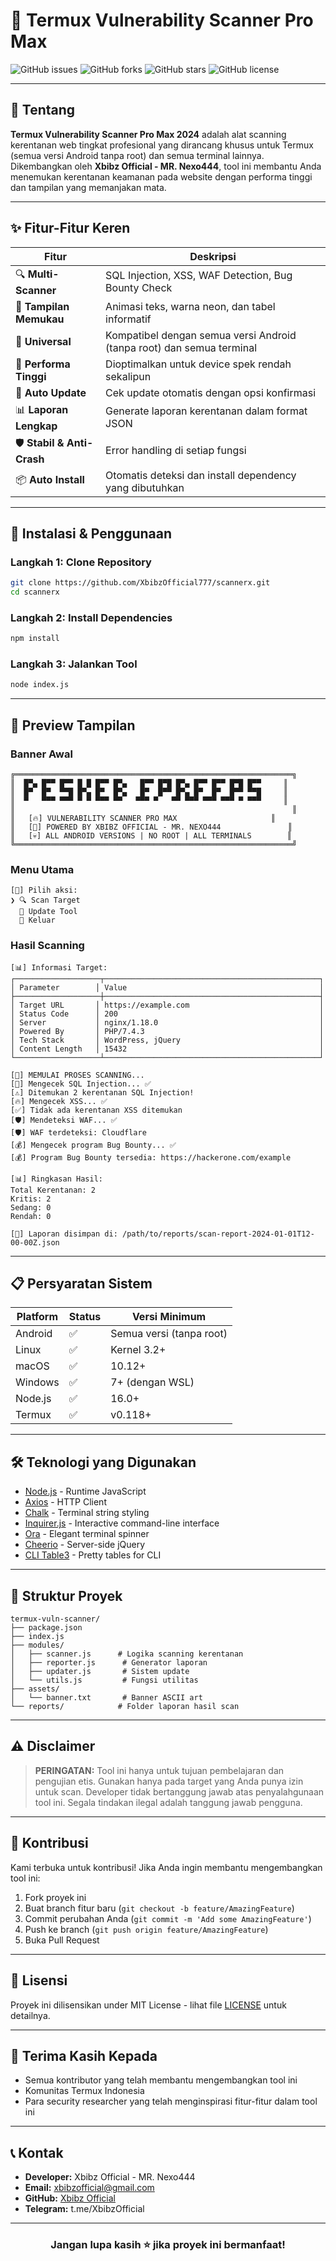 

# 🚀 Termux Vulnerability Scanner Pro Max 

![GitHub issues](https://img.shields.io/github/issues/XbibzOfficial777/scannerx) ![GitHub forks](https://img.shields.io/github/forks/XbibzOfficial777/scannerx) ![GitHub stars](https://img.shields.io/github/stars/XbibzOfficial777/scannerx) ![GitHub license](https://img.shields.io/github/license/XbibzOfficial777/scannerx)

---

## 📖 Tentang

**Termux Vulnerability Scanner Pro Max 2024** adalah alat scanning kerentanan web tingkat profesional yang dirancang khusus untuk Termux (semua versi Android tanpa root) dan semua terminal lainnya. Dikembangkan oleh **Xbibz Official - MR. Nexo444**, tool ini membantu Anda menemukan kerentanan keamanan pada website dengan performa tinggi dan tampilan yang memanjakan mata.

---

## ✨ Fitur-Fitur Keren

| Fitur | Deskripsi |
|------|-----------|
| 🔍 **Multi-Scanner** | SQL Injection, XSS, WAF Detection, Bug Bounty Check |
| 🎨 **Tampilan Memukau** | Animasi teks, warna neon, dan tabel informatif |
| 📱 **Universal** | Kompatibel dengan semua versi Android (tanpa root) dan semua terminal |
| 🚀 **Performa Tinggi** | Dioptimalkan untuk device spek rendah sekalipun |
| 🔄 **Auto Update** | Cek update otomatis dengan opsi konfirmasi |
| 📊 **Laporan Lengkap** | Generate laporan kerentanan dalam format JSON |
| 🛡️ **Stabil & Anti-Crash** | Error handling di setiap fungsi |
| 📦 **Auto Install** | Otomatis deteksi dan install dependency yang dibutuhkan |

---

## 🚀 Instalasi & Penggunaan

### Langkah 1: Clone Repository
```bash
git clone https://github.com/XbibzOfficial777/scannerx.git
cd scannerx
```

### Langkah 2: Install Dependencies
```bash
npm install
```

### Langkah 3: Jalankan Tool
```bash
node index.js
```

---

## 📸 Preview Tampilan

### Banner Awal
```
╔══════════════════════════════════════════════════════════════╗
║  █▀▄ █▀▀ █▀▀ █ █ █▀▀ █▀▄   █▀▀ █▀█ █▀▄ █▀▀ █▀▀ █▀█ █▀▀     ║
║  █▀  █▀  ▀▀█ █▀▄ █▀  █▀▄   █▀  █▀▀ █▀▄ █▀  █▀  █▀▀ ▀▀█     ║
║  ▀   ▀▀▀ ▀▀▀ ▀ ▀ ▀▀▀ ▀▀   ▀▀▀ ▀   ▀▀ ▀▀▀ ▀▀▀ ▀▀▀ ▀ ▀▀▀     ║
║                                                              ║
║   [🔥] VULNERABILITY SCANNER PRO MAX                     ║
║   [🚀] POWERED BY XBIBZ OFFICIAL - MR. NEXO444               ║
║   [💀] ALL ANDROID VERSIONS | NO ROOT | ALL TERMINALS        ║
╚══════════════════════════════════════════════════════════════╝
```

### Menu Utama
```
[🎯] Pilih aksi:
❯ 🔍 Scan Target
  🔄 Update Tool
  🚪 Keluar
```

### Hasil Scanning
```
[📊] Informasi Target:
┌───────────────────┬────────────────────────────────────────────────┐
│ Parameter        │ Value                                           │
├───────────────────┼────────────────────────────────────────────────┤
│ Target URL       │ https://example.com                             │
│ Status Code      │ 200                                             │
│ Server           │ nginx/1.18.0                                    │
│ Powered By       │ PHP/7.4.3                                       │
│ Tech Stack       │ WordPress, jQuery                               │
│ Content Length   │ 15432                                           │
└───────────────────┴────────────────────────────────────────────────┘

[🚨] MEMULAI PROSES SCANNING...
[💉] Mengecek SQL Injection... ✅
[⚠️] Ditemukan 2 kerentanan SQL Injection!
[🔥] Mengecek XSS... ✅
[✅] Tidak ada kerentanan XSS ditemukan
[🛡️] Mendeteksi WAF... ✅
[🛡️] WAF terdeteksi: Cloudflare
[💰] Mengecek program Bug Bounty... ✅
[💰] Program Bug Bounty tersedia: https://hackerone.com/example

[📊] Ringkasan Hasil:
Total Kerentanan: 2
Kritis: 2
Sedang: 0
Rendah: 0

[💾] Laporan disimpan di: /path/to/reports/scan-report-2024-01-01T12-00-00Z.json
```

---

## 📋 Persyaratan Sistem

| Platform | Status | Versi Minimum |
|----------|--------|---------------|
| Android | ✅ | Semua versi (tanpa root) |
| Linux | ✅ | Kernel 3.2+ |
| macOS | ✅ | 10.12+ |
| Windows | ✅ | 7+ (dengan WSL) |
| Node.js | ✅ | 16.0+ |
| Termux | ✅ | v0.118+ |

---

## 🛠️ Teknologi yang Digunakan

- [Node.js](https://nodejs.org/) - Runtime JavaScript
- [Axios](https://axios-http.com/) - HTTP Client
- [Chalk](https://github.com/chalk/chalk) - Terminal string styling
- [Inquirer.js](https://github.com/SBoudrias/Inquirer.js/) - Interactive command-line interface
- [Ora](https://github.com/sindresorhus/ora) - Elegant terminal spinner
- [Cheerio](https://cheerio.js.org/) - Server-side jQuery
- [CLI Table3](https://github.com/cli-table/cli-table3) - Pretty tables for CLI

---

## 📄 Struktur Proyek

```
termux-vuln-scanner/
├── package.json
├── index.js
├── modules/
│   ├── scanner.js      # Logika scanning kerentanan
│   ├── reporter.js      # Generator laporan
│   ├── updater.js       # Sistem update
│   └── utils.js         # Fungsi utilitas
├── assets/
│   └── banner.txt       # Banner ASCII art
└── reports/            # Folder laporan hasil scan
```

---

## ⚠️ Disclaimer

> **PERINGATAN:** Tool ini hanya untuk tujuan pembelajaran dan pengujian etis. Gunakan hanya pada target yang Anda punya izin untuk scan. Developer tidak bertanggung jawab atas penyalahgunaan tool ini. Segala tindakan ilegal adalah tanggung jawab pengguna.

---

## 🤝 Kontribusi

Kami terbuka untuk kontribusi! Jika Anda ingin membantu mengembangkan tool ini:

1. Fork proyek ini
2. Buat branch fitur baru (`git checkout -b feature/AmazingFeature`)
3. Commit perubahan Anda (`git commit -m 'Add some AmazingFeature'`)
4. Push ke branch (`git push origin feature/AmazingFeature`)
5. Buka Pull Request

---

## 📜 Lisensi

Proyek ini dilisensikan under MIT License - lihat file [LICENSE](LICENSE) untuk detailnya.

---

## 🙏 Terima Kasih Kepada

- Semua kontributor yang telah membantu mengembangkan tool ini
- Komunitas Termux Indonesia
- Para security researcher yang telah menginspirasi fitur-fitur dalam tool ini

---

## 📞 Kontak

- **Developer:** Xbibz Official - MR. Nexo444
- **Email:** xbibzofficial@gmail.com
- **GitHub:** [Xbibz Official](https://github.com/XbibzOfficial)
- **Telegram:** t.me/XbibzOfficial

---

<div align="center">

### **Jangan lupa kasih ⭐️ jika proyek ini bermanfaat!**



</div>
